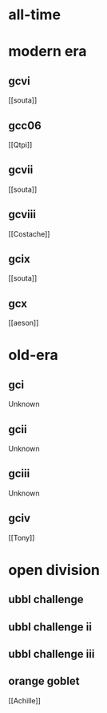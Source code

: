 # all-time

# modern era

## gcvi

[[souta]]

## gcc06

[[Qtpi]]

## gcvii

[[souta]]

## gcviii

[[Costache]]

## gcix

[[souta]]

## gcx

[[aeson]]

# old-era

## gci

Unknown

## gcii

Unknown

## gciii

Unknown

## gciv

[[Tony]]

# open division

## ubbl challenge

## ubbl challenge ii

## ubbl challenge iii

## orange goblet

[[Achille]]

